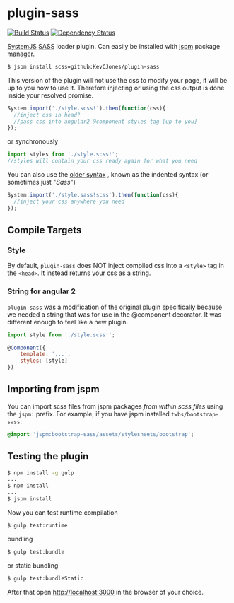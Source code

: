 # plugin-sass

[![Build Status](https://travis-ci.org/KevCJones/plugin-sass.svg?branch=master)](https://travis-ci.org/KevCJones/plugin-sass)
[![Dependency Status](https://david-dm.org/KevCJones/plugin-sass.svg)](https://david-dm.org/KevCJones/plugin-sass)

[SystemJS](https://github.com/systemjs/systemjs)
[SASS](http://sass-lang.com) loader plugin. Can easily be installed with
[jspm](http://jspm.io) package manager.

```sh
$ jspm install scss=github:KevCJones/plugin-sass
```

This version of the plugin will not use the css to modify your page, it will
be up to you how to use it. Therefore injecting or using the css output is done
inside your resolved promise.

```js
System.import('./style.scss!').then(function(css){
  //inject css in head?
  //pass css into angular2 @component styles tag [up to you]
});
```

or synchronously

```js
import styles from './style.scss!';
//styles will contain your css ready again for what you need
```

You can also use the [older syntax](http://sass-lang.com/documentation/file.SASS_REFERENCE.html#syntax)
, known as the indented syntax (or sometimes just "_Sass_")

```js
System.import('./style.sass!scss').then(function(css){
  //inject your css anywhere you need
});
```

## Compile Targets

### Style

By default, `plugin-sass` does NOT inject compiled css into a `<style>` tag in the `<head>`. It instead returns your css as a string.

### String for angular 2

`plugin-sass` was a modification of the original plugin specifically because we needed a string that was for use in the @component decorator. It was different
enough to feel like a new plugin.

```js
import style from './style.scss!';

@Component({
    template: '...',
    styles: [style]
})
```

## Importing from jspm

You can import scss files from jspm packages *from within scss files* using the `jspm:` prefix. For example, if you have jspm installed `twbs/bootstrap-sass`:

```scss
@import 'jspm:bootstrap-sass/assets/stylesheets/bootstrap';
```

## Testing the plugin

```sh
$ npm install -g gulp
...
$ npm install
...
$ jspm install
```

Now you can test runtime compilation

```sh
$ gulp test:runtime
```

bundling

```sh
$ gulp test:bundle
```

or static bundling

```sh
$ gulp test:bundleStatic
```

After that open [http://localhost:3000](http://localhost:3000) in the browser
of your choice.
